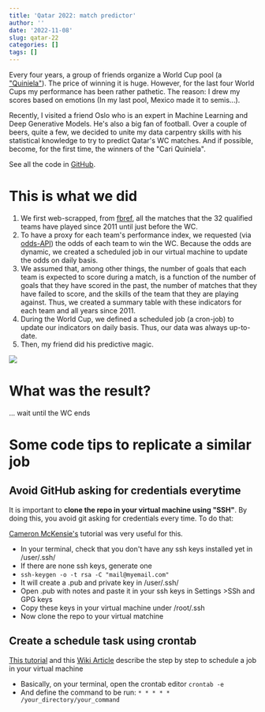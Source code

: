 ```yaml
---
title: 'Qatar 2022: match predictor'
author: ''
date: '2022-11-08'
slug: qatar-22
categories: []
tags: []
---
```


Every four years, a group of friends organize a World Cup pool (a ["Quiniela"](https://cariquiniela.com/inicio)). The price of winning it is huge. However, for the last four World Cups my performance has been rather pathetic. The reason: I drew my scores based on emotions (In my last pool, Mexico made it to semis...).

Recently, I visited a friend Oslo who is an expert in Machine Learning and Deep Generative Models. He's also a big fan of football. Over a couple of beers, quite a few, we decided to unite my data carpentry skills with his statistical knowledge to try to predict Qatar's WC matches. And if possible, become, for the first time, the winners of the "Cari Quiniela".

See all the code in [GitHub](https://github.com/araupontones/CariQuiniela).

# This is what we did

1. We first web-scrapped, from [fbref](https://fbref.com/en/), all the matches that the 32 qualified teams have played since 2011 until just before the WC. 
2. To have a proxy for each team's performance index, we requested (via [odds-API](https://the-odds-api.com/)) the odds of each team to win the WC. Because the odds are dynamic, we created a scheduled job in our virtual machine to update the odds on daily basis. 
3. We assumed that, among other things, the number of goals that each team is expected to score during a match, is a function of the number of goals that they have scored in the past, the number of matches that they have failed to score, and the skills of the team that they are playing against. Thus, we created a summary table with these indicators for each team and all years since 2011.
4. During the World Cup, we defined a scheduled job (a cron-job) to update our indicators on daily basis. Thus, our data was always up-to-date.
5. Then, my friend did his predictive magic.

![](https://media.tenor.com/t4HIrZDwx8AAAAAS/doc-brown-it-works.gif)

# What was the result?

... wait until the WC ends



# Some code tips to replicate a similar job

## Avoid GitHub asking for credentials everytime 

It is important to **clone the repo in your virtual machine using "SSH"**. By doing this, you avoid git asking for credentials every time. To do that:


[Cameron McKensie's]("https://www.theserverside.com/blog/Coffee-Talk-Java-News-Stories-and-Opinions/GitHub-SSH-Key-Setup-Config-Ubuntu-Linux"") tutorial was very useful for this.

* In your terminal, check that you don't have any ssh keys installed yet in /user/.ssh/
* If there are none ssh keys, generate one
* `ssh-keygen -o -t rsa -C "mail@myemail.com"`
* It will create a .pub and private key in /user/.ssh/
* Open .pub with notes and paste it in your ssh keys in Settings  >SSh and GPG keys  
* Copy these keys in your virtual machine under /root/.ssh 
* Now clone the repo to your virtual matchine 



## Create a schedule task using crontab

[This tutorial](https://phoenixnap.com/kb/set-up-cron-job-linux) and this [Wiki Article](https://en.wikipedia.org/wiki/Cron) describe the step by step to schedule a job in your virtual machine

* Basically, on your terminal, open the crontab editor `crontab -e`
* And define the command to be run: `* * * * * /your_directory/your_command`


